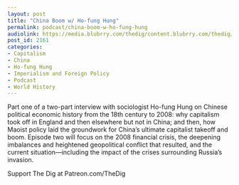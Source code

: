 ```yaml
---
layout: post
title: "China Boom w/ Ho-fung Hung"
permalink: podcast/china-boom-w-ho-fung-hung
audiolink: https://media.blubrry.com/thedig/content.blubrry.com/thedig/The_Dig-EP_348-Hung.mp3
post_id: 2161
categories: 
- Capitalism
- China
- Ho-fung Hung
- Imperialism and Foreign Policy
- Podcast
- World History
---
```


Part one of a two-part interview with sociologist Ho-fung Hung on Chinese political economic history from the 18th century to 2008: why capitalism took off in England and then elsewhere but not in China; and then, how Maoist policy laid the groundwork for China’s ultimate capitalist takeoff and boom. Episode two will focus on the 2008 financial crisis, the deepening imbalances and heightened geopolitical conflict that resulted, and the current situation—including the impact of the crises surrounding Russia’s invasion.

Support The Dig at Patreon.com/TheDig